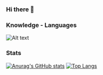 ### Hi there 👋

### Knowledge - Languages
![Alt text](https://img.shields.io/badge/Anaconda-44A833.svg?style=for-the-badge&logo=Anaconda&logoColor=white)
### Stats 
[![Anurag's GitHub stats](https://github-readme-stats.vercel.app/api?username=GuillaumeLeBerreBIT&show_icons=true&theme=onedark)](https://github.com/anuraghazra/github-readme-stats)
[![Top Langs](https://github-readme-stats.vercel.app/api/top-langs/?username=GuillaumeLeBerreBIT&langs_count=8&theme=onedark&layout=compact)](https://github.com/anuraghazra/github-readme-stats)
